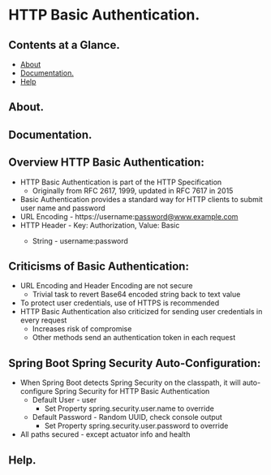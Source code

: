 # HTTP Basic Authentication.





## Contents at a Glance.
* [About](#about)
* [Documentation.](#documentation)
* [Help](#help)





## About.





## Documentation.


## Overview HTTP Basic Authentication:
* HTTP Basic Authentication is part of the HTTP Specification
  * Originally from RFC 2617, 1999, updated in RFC 7617 in 2015
* Basic Authentication provides a standard way for HTTP clients to submit user name and password
* URL Encoding - https://username:password@www.example.com
* HTTP Header - Key: Authorization, Value: Basic <Base64 encoded string>
  * String - username:password


## Criticisms of Basic Authentication:
* URL Encoding and Header Encoding are not secure
  * Trivial task to revert Base64 encoded string back to text value
* To protect user credentials, use of HTTPS is recommended
* HTTP Basic Authentication also criticized for sending user credentials in every request
  * Increases risk of compromise
  * Other methods send an authentication token in each request


## Spring Boot Spring Security Auto-Configuration:
* When Spring Boot detects Spring Security on the classpath, it will auto-configure Spring Security for HTTP Basic Authentication
  * Default User - user
    * Set Property spring.security.user.name to override
  * Default Password - Random UUID, check console output
    * Set Property spring.security.user.password to override
* All paths secured - except actuator info and health



## Help.
